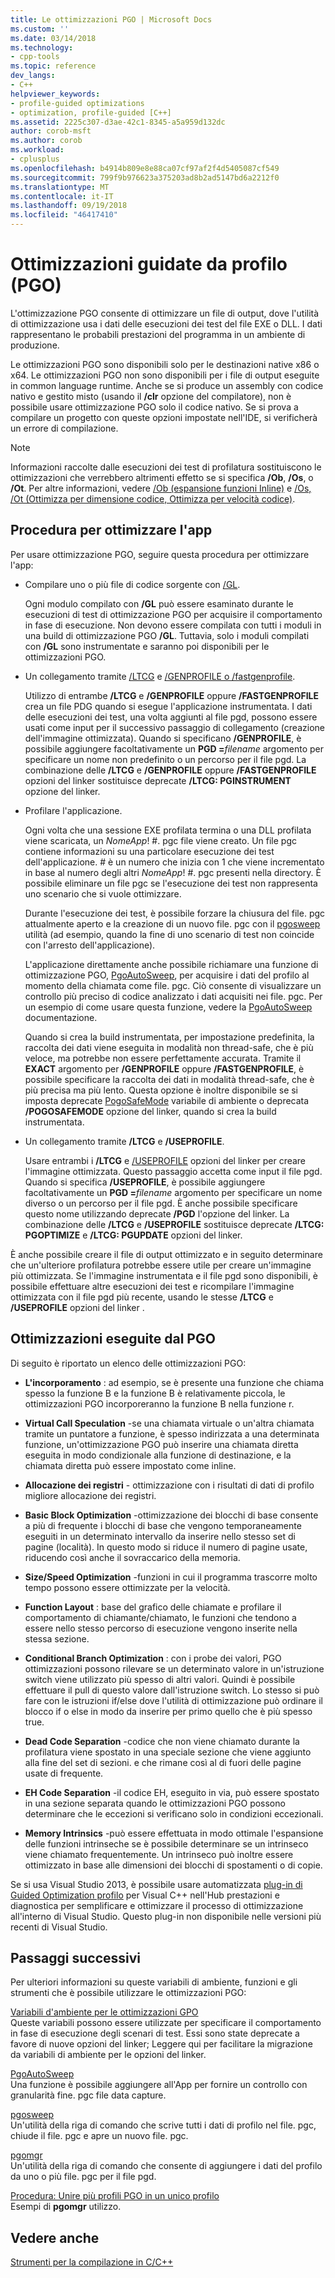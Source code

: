 ```yaml
---
title: Le ottimizzazioni PGO | Microsoft Docs
ms.custom: ''
ms.date: 03/14/2018
ms.technology:
- cpp-tools
ms.topic: reference
dev_langs:
- C++
helpviewer_keywords:
- profile-guided optimizations
- optimization, profile-guided [C++]
ms.assetid: 2225c307-d3ae-42c1-8345-a5a959d132dc
author: corob-msft
ms.author: corob
ms.workload:
- cplusplus
ms.openlocfilehash: b4914b809e8e88ca07cf97af2f4d5405087cf549
ms.sourcegitcommit: 799f9b976623a375203ad8b2ad5147bd6a2212f0
ms.translationtype: MT
ms.contentlocale: it-IT
ms.lasthandoff: 09/19/2018
ms.locfileid: "46417410"
---
```

# <a name="profile-guided-optimizations"></a>Ottimizzazioni guidate da profilo (PGO)

L'ottimizzazione PGO consente di ottimizzare un file di output, dove l'utilità di ottimizzazione usa i dati delle esecuzioni dei test del file EXE o DLL. I dati rappresentano le probabili prestazioni del programma in un ambiente di produzione.

Le ottimizzazioni PGO sono disponibili solo per le destinazioni native x86 o x64. Le ottimizzazioni PGO non sono disponibili per i file di output eseguite in common language runtime. Anche se si produce un assembly con codice nativo e gestito misto (usando il **/clr** opzione del compilatore), non è possibile usare ottimizzazione PGO solo il codice nativo. Se si prova a compilare un progetto con queste opzioni impostate nell'IDE, si verificherà un errore di compilazione.

> [!NOTE]
> Informazioni raccolte dalle esecuzioni dei test di profilatura sostituiscono le ottimizzazioni che verrebbero altrimenti effetto se si specifica **/Ob**, **/Os**, o **/Ot**. Per altre informazioni, vedere [/Ob (espansione funzioni Inline)](../../build/reference/ob-inline-function-expansion.md) e [/Os, /Ot (Ottimizza per dimensione codice, Ottimizza per velocità codice)](../../build/reference/os-ot-favor-small-code-favor-fast-code.md).

## <a name="steps-to-optimize-your-app"></a>Procedura per ottimizzare l'app

Per usare ottimizzazione PGO, seguire questa procedura per ottimizzare l'app:

- Compilare uno o più file di codice sorgente con [/GL](../../build/reference/gl-whole-program-optimization.md).

   Ogni modulo compilato con **/GL** può essere esaminato durante le esecuzioni di test di ottimizzazione PGO per acquisire il comportamento in fase di esecuzione. Non devono essere compilata con tutti i moduli in una build di ottimizzazione PGO **/GL**. Tuttavia, solo i moduli compilati con **/GL** sono instrumentate e saranno poi disponibili per le ottimizzazioni PGO.

- Un collegamento tramite [/LTCG](../../build/reference/ltcg-link-time-code-generation.md) e [/GENPROFILE o /fastgenprofile](../../build/reference/genprofile-fastgenprofile-generate-profiling-instrumented-build.md).

   Utilizzo di entrambe **/LTCG** e **/GENPROFILE** oppure **/FASTGENPROFILE** crea un file PDG quando si esegue l'applicazione instrumentata. I dati delle esecuzioni dei test, una volta aggiunti al file pgd, possono essere usati come input per il successivo passaggio di collegamento (creazione dell'immagine ottimizzata). Quando si specificano **/GENPROFILE**, è possibile aggiungere facoltativamente un **PGD =**_filename_ argomento per specificare un nome non predefinito o un percorso per il file pgd. La combinazione delle **/LTCG** e **/GENPROFILE** oppure **/FASTGENPROFILE** opzioni del linker sostituisce deprecate **/LTCG: PGINSTRUMENT** opzione del linker.

- Profilare l'applicazione.

   Ogni volta che una sessione EXE profilata termina o una DLL profilata viene scaricata, un *NomeApp*! #. pgc file viene creato. Un file pgc contiene informazioni su una particolare esecuzione dei test dell'applicazione. # è un numero che inizia con 1 che viene incrementato in base al numero degli altri *NomeApp*! #. pgc presenti nella directory. È possibile eliminare un file pgc se l'esecuzione dei test non rappresenta uno scenario che si vuole ottimizzare.

   Durante l'esecuzione dei test, è possibile forzare la chiusura del file. pgc attualmente aperto e la creazione di un nuovo file. pgc con il [pgosweep](../../build/reference/pgosweep.md) utilità (ad esempio, quando la fine di uno scenario di test non coincide con l'arresto dell'applicazione).

   L'applicazione direttamente anche possibile richiamare una funzione di ottimizzazione PGO, [PgoAutoSweep](pgoautosweep.md), per acquisire i dati del profilo al momento della chiamata come file. pgc. Ciò consente di visualizzare un controllo più preciso di codice analizzato i dati acquisiti nei file. pgc. Per un esempio di come usare questa funzione, vedere la [PgoAutoSweep](pgoautosweep.md) documentazione.

   Quando si crea la build instrumentata, per impostazione predefinita, la raccolta dei dati viene eseguita in modalità non thread-safe, che è più veloce, ma potrebbe non essere perfettamente accurata. Tramite il **EXACT** argomento per **/GENPROFILE** oppure **/FASTGENPROFILE**, è possibile specificare la raccolta dei dati in modalità thread-safe, che è più precisa ma più lento. Questa opzione è inoltre disponibile se si imposta deprecate [PogoSafeMode](environment-variables-for-profile-guided-optimizations.md#pogosafemode) variabile di ambiente o deprecata **/POGOSAFEMODE** opzione del linker, quando si crea la build instrumentata.

- Un collegamento tramite **/LTCG** e **/USEPROFILE**.

   Usare entrambi i **/LTCG** e [/USEPROFILE](useprofile.md) opzioni del linker per creare l'immagine ottimizzata. Questo passaggio accetta come input il file pgd. Quando si specifica **/USEPROFILE**, è possibile aggiungere facoltativamente un **PGD =**_filename_ argomento per specificare un nome diverso o un percorso per il file pgd. È anche possibile specificare questo nome utilizzando deprecate **/PGD** l'opzione del linker. La combinazione delle **/LTCG** e **/USEPROFILE** sostituisce deprecate **/LTCG: PGOPTIMIZE** e **/LTCG: PGUPDATE** opzioni del linker.

È anche possibile creare il file di output ottimizzato e in seguito determinare che un'ulteriore profilatura potrebbe essere utile per creare un'immagine più ottimizzata. Se l'immagine instrumentata e il file pgd sono disponibili, è possibile effettuare altre esecuzioni dei test e ricompilare l'immagine ottimizzata con il file pgd più recente, usando le stesse **/LTCG** e **/USEPROFILE** opzioni del linker .

## <a name="optimizations-performed-by-pgo"></a>Ottimizzazioni eseguite dal PGO

Di seguito è riportato un elenco delle ottimizzazioni PGO:

- **L'incorporamento** : ad esempio, se è presente una funzione che chiama spesso la funzione B e la funzione B è relativamente piccola, le ottimizzazioni PGO incorporeranno la funzione B nella funzione r.

- **Virtual Call Speculation** -se una chiamata virtuale o un'altra chiamata tramite un puntatore a funzione, è spesso indirizzata a una determinata funzione, un'ottimizzazione PGO può inserire una chiamata diretta eseguita in modo condizionale alla funzione di destinazione, e la chiamata diretta può essere impostato come inline.

- **Allocazione dei registri** - ottimizzazione con i risultati di dati di profilo migliore allocazione dei registri.

- **Basic Block Optimization** -ottimizzazione dei blocchi di base consente a più di frequente i blocchi di base che vengono temporaneamente eseguiti in un determinato intervallo da inserire nello stesso set di pagine (località). In questo modo si riduce il numero di pagine usate, riducendo così anche il sovraccarico della memoria.

- **Size/Speed Optimization** -funzioni in cui il programma trascorre molto tempo possono essere ottimizzate per la velocità.

- **Function Layout** : base del grafico delle chiamate e profilare il comportamento di chiamante/chiamato, le funzioni che tendono a essere nello stesso percorso di esecuzione vengono inserite nella stessa sezione.

- **Conditional Branch Optimization** : con i probe dei valori, PGO ottimizzazioni possono rilevare se un determinato valore in un'istruzione switch viene utilizzato più spesso di altri valori.  Quindi è possibile effettuare il pull di questo valore dall'istruzione switch.  Lo stesso si può fare con le istruzioni if/else dove l'utilità di ottimizzazione può ordinare il blocco if o else in modo da inserire per primo quello che è più spesso true.

- **Dead Code Separation** -codice che non viene chiamato durante la profilatura viene spostato in una speciale sezione che viene aggiunto alla fine del set di sezioni. e che rimane così al di fuori delle pagine usate di frequente.

- **EH Code Separation** -il codice EH, eseguito in via, può essere spostato in una sezione separata quando le ottimizzazioni PGO possono determinare che le eccezioni si verificano solo in condizioni eccezionali.

- **Memory Intrinsics** -può essere effettuata in modo ottimale l'espansione delle funzioni intrinseche se è possibile determinare se un intrinseco viene chiamato frequentemente. Un intrinseco può inoltre essere ottimizzato in base alle dimensioni dei blocchi di spostamenti o di copie.

Se si usa Visual Studio 2013, è possibile usare automatizzata [plug-in di Guided Optimization profilo](../../build/reference/profile-guided-optimization-in-the-performance-and-diagnostics-hub.md) per Visual C++ nell'Hub prestazioni e diagnostica per semplificare e ottimizzare il processo di ottimizzazione all'interno di Visual Studio. Questo plug-in non disponibile nelle versioni più recenti di Visual Studio.

## <a name="next-steps"></a>Passaggi successivi

Per ulteriori informazioni su queste variabili di ambiente, funzioni e gli strumenti che è possibile utilizzare le ottimizzazioni PGO:

[Variabili d'ambiente per le ottimizzazioni GPO](../../build/reference/environment-variables-for-profile-guided-optimizations.md)<br/>
Queste variabili possono essere utilizzate per specificare il comportamento in fase di esecuzione degli scenari di test. Essi sono state deprecate a favore di nuove opzioni del linker; Leggere qui per facilitare la migrazione da variabili di ambiente per le opzioni del linker.

[PgoAutoSweep](pgoautosweep.md)<br/>
Una funzione è possibile aggiungere all'App per fornire un controllo con granularità fine. pgc file data capture.

[pgosweep](../../build/reference/pgosweep.md)<br/>
Un'utilità della riga di comando che scrive tutti i dati di profilo nel file. pgc, chiude il file. pgc e apre un nuovo file. pgc.

[pgomgr](../../build/reference/pgomgr.md)<br/>
Un'utilità della riga di comando che consente di aggiungere i dati del profilo da uno o più file. pgc per il file pgd.

[Procedura: Unire più profili PGO in un unico profilo](../../build/reference/how-to-merge-multiple-pgo-profiles-into-a-single-profile.md)<br/>
Esempi di **pgomgr** utilizzo.

## <a name="see-also"></a>Vedere anche

[Strumenti per la compilazione in C/C++](../../build/reference/c-cpp-build-tools.md)
